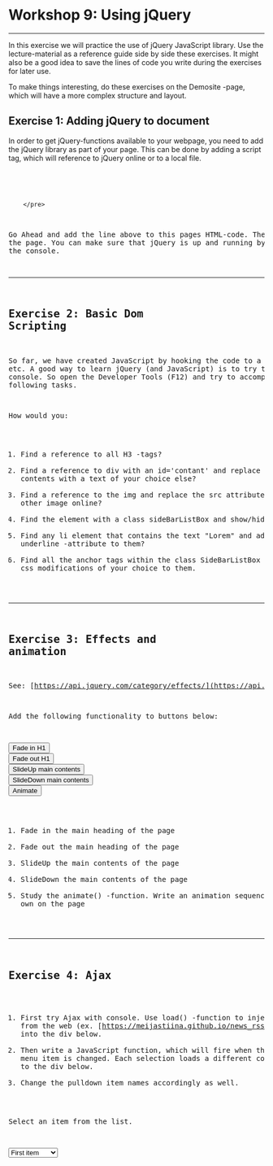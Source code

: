 # Workshop 9: Using jQuery

* * *

In this exercise we will practice the use of jQuery JavaScript library. Use the lecture-material as a reference guide side by side these exercises. It might also be a good idea to save the lines of code you write during the exercises for later use.

To make things interesting, do these exercises on the Demosite -page, which will have a more complex structure and layout.

## Exercise 1: Adding jQuery to document

In order to get jQuery-functions available to your webpage, you need to add the jQuery library as part of your page. This can be done by adding a script tag, which will reference to jQuery online or to a local file.

<pre>   
        <script  src="https://code.jquery.com/jquery-3.1.1.js" integrity="sha256-16cdPddA6VdVInumRGo6IbivbERE8p7CQR3HzTBuELA="crossorigin="anonymous"></script>
        </pre>

Go Ahead and add the line above to this pages HTML-code. Then reload the page. You can make sure that jQuery is up and running by typing $ at the console.

* * *

## Exercise 2: Basic Dom Scripting

So far, we have created JavaScript by hooking the code to a button etc. A good way to learn jQuery (and JavaScript) is to try things in the console. So open the Developer Tools (F12) and try to accomplish the following tasks.

How would you:

1.  Find a reference to all H3 -tags?
2.  Find a reference to div with an id='contant' and replace the contents with a text of your choice else?
3.  Find a reference to the img and replace the src attribute with some other image online?
4.  Find the element with a class sideBarListBox and show/hide it?
5.  Find any li element that contains the text "Lorem" and add css underline -attribute to them?
6.  Find all the anchor tags within the class SideBarListBox and apply css modifications of your choice to them.

* * *

## Exercise 3: Effects and animation

See: [https://api.jquery.com/category/effects/](https://api.jquery.com/category/effects/)

Add the following functionality to buttons below:

<input type="button" name="button" id="button" value="Fade in H1"> <input type="button" name="button2" id="button2" value="Fade out H1"> <input type="button" name="button3" id="button3" value="SlideUp main contents"> <input type="button" name="button4" id="button4" value="SlideDown main contents"> <input type="button" name="button5" id="button5" value="Animate">

1.  Fade in the main heading of the page
2.  Fade out the main heading of the page
3.  SlideUp the main contents of the page
4.  SlideDown the main contents of the page
5.  Study the animate() -function. Write an animation sequence of your own on the page

* * *

## Exercise 4: Ajax

1.  First try Ajax with console. Use load() -function to inject content from the web (ex. [https://meijastiina.github.io/news_rss_topstories.xml](https://meijastiina.github.io/news_rss_topstories.xml)) into the div below.
2.  Then write a JavaScript function, which will fire when the pulldown menu item is changed. Each selection loads a different content from web to the div below.
3.  Change the pulldown item names accordingly as well.

Select an item from the list.

<select name="mySelect" id="mySelect" onchange=""><option value="first">First item</option> <option value="second">Second item</option> <option value="third">Third item</option></select>